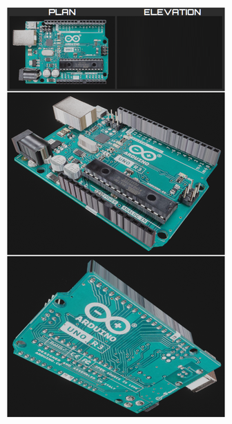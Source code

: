 <!--
![plane](/ComponentryKiro/uno_rev3/plan_elevation.png)
![upper](/ComponentryKiro/uno_rev3/upper.png)
![lower](/ComponentryKiro/uno_rev3/lower.png)
-->

<img src="https://github.com/TheMindVirus/arduino-stuff/blob/main/ComponentryKiro/uno_rev3/plan_elevation.png" alt="plane"></img>
<img src="https://github.com/TheMindVirus/arduino-stuff/blob/main/ComponentryKiro/uno_rev3/upper.png" alt="upper"></img>
<img src="https://github.com/TheMindVirus/arduino-stuff/blob/main/ComponentryKiro/uno_rev3/lower.png" alt="lower"></img>
